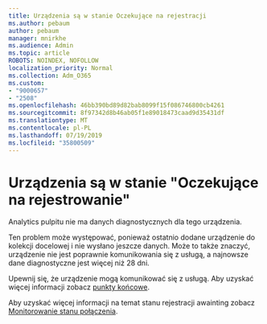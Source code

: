 ```yaml
---
title: Urządzenia są w stanie Oczekujące na rejestracji
ms.author: pebaum
author: pebaum
manager: mnirkhe
ms.audience: Admin
ms.topic: article
ROBOTS: NOINDEX, NOFOLLOW
localization_priority: Normal
ms.collection: Adm_O365
ms.custom:
- "9000657"
- "2508"
ms.openlocfilehash: 46bb390bd89d82bab8099f15f086746800cb4261
ms.sourcegitcommit: 8f97342d8b46ab05f1e89018473caad9d35431df
ms.translationtype: MT
ms.contentlocale: pl-PL
ms.lasthandoff: 07/19/2019
ms.locfileid: "35800509"
---
```

# <a name="devices-are-in-awaiting-enrollment-state"></a>Urządzenia są w stanie "Oczekujące na rejestrowanie"

Analytics pulpitu nie ma danych diagnostycznych dla tego urządzenia. 

Ten problem może występować, ponieważ ostatnio dodane urządzenie do kolekcji docelowej i nie wysłano jeszcze danych. Może to także znaczyć, urządzenie nie jest poprawnie komunikowania się z usługą, a najnowsze dane diagnostyczne jest więcej niż 28 dni.

Upewnij się, że urządzenie mogą komunikować się z usługą. Aby uzyskać więcej informacji zobacz [punkty końcowe](https://docs.microsoft.com/sccm/desktop-analytics/enable-data-sharing#endpoints).

Aby uzyskać więcej informacji na temat stanu rejestracji awainting zobacz [Monitorowanie stanu połączenia](https://docs.microsoft.com/sccm/desktop-analytics/monitor-connection-health#awaiting-enrollment).